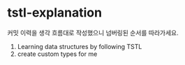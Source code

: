 # tstl-explanation

커밋 이력을 생각 흐름대로 작성했으니 넘버링된 순서를 따라가세요.

1. Learning data structures by following TSTL
2. create custom types for me